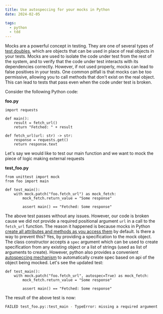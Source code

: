 ```yaml
---
title: Use autospeccing for your mocks in Python
date: 2024-02-05

tags:
  - python
  - tdd
---
```


Mocks are a powerful concept in testing. They are one of several types of [test doubles](https://martinfowler.com/bliki/TestDouble.html), which are objects that can be used in place of real objects in your tests. Mocks are used to isolate the code under test from the rest of the system, and to verify that the code under test interacts with its dependencies correctly. However, if not used properly, mocks can lead to false positives in your tests. One common pitfall is that mocks can be too permissive, allowing you to call methods that don't exist on the real object. This can lead to tests that pass even when the code under test is broken.

Consider the following Python code:

**foo.py**

```py3
import requests

def main():
    result = fetch_url()
    return "Fetched: " + result

def fetch_url(url: str) -> str:
    response = requests.get()
    return response.text
```

Let's say we would like to test our main function and we want to mock the piece of logic making external requests

**test_foo.py**

```py3
from unittest import mock
from foo import main

def test_main():
    with mock.patch("foo.fetch_url") as mock_fetch:
        mock_fetch.return_value = "Some response"

        assert main() == "Fetched: Some response"
```

The above test passes without any issues. However, our code is broken cause we did not provide a required positional argument `url` in a call to the `fetch_url` function. The reason it happened is because mocks in Python [create all attributes and methods as you access them](https://docs.python.org/3/library/unittest.mock.html#quick-guide) by default. Is there a way to prevent this? Yes, by providing a specification to the mock object. The class constructor accepts a `spec` argument which can be used to create specification from any existing object or a list of strings (used as list of arguments to create). However, python also provides a convenient [autospeccing mechanism](https://docs.python.org/3/library/unittest.mock.html#autospeccing) to automatically create spec based on api of the object being mocked. Let's see the updated test:

```py3
def test_main():
    with mock.patch("foo.fetch_url", autospec=True) as mock_fetch:
        mock_fetch.return_value = "Some response"

        assert main() == "Fetched: Some response"
```

The result of the above test is now:

```sh
FAILED test_foo.py::test_main - TypeError: missing a required argument: 'url'
```
